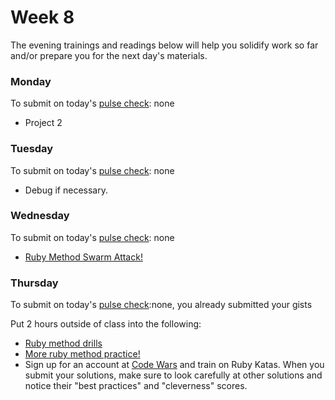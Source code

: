 # Week 8

The evening trainings and readings below will help you solidify work so far and/or prepare you for the next day's materials.

### Monday
To submit on today's [pulse check](https://docs.google.com/forms/d/e/1FAIpQLSe7KpquxAEpvf5gCdfEbt4RIFbmkiTKL8i_-P_9bcvG5zxnQQ/viewform): none

* Project 2

### Tuesday
To submit on today's [pulse check](https://docs.google.com/forms/d/e/1FAIpQLSe7KpquxAEpvf5gCdfEbt4RIFbmkiTKL8i_-P_9bcvG5zxnQQ/viewform): none

* Debug if necessary.

### Wednesday
To submit on today's [pulse check](https://docs.google.com/forms/d/e/1FAIpQLSe7KpquxAEpvf5gCdfEbt4RIFbmkiTKL8i_-P_9bcvG5zxnQQ/viewform): none

* [Ruby Method Swarm Attack!](https://github.com/SF-WDI-LABS/ruby-methods-swarm)

### Thursday
To submit on today's [pulse check](https://docs.google.com/forms/d/e/1FAIpQLSe7KpquxAEpvf5gCdfEbt4RIFbmkiTKL8i_-P_9bcvG5zxnQQ/viewform):none, you already submitted your gists

Put 2 hours outside of class into the following:

* [Ruby method drills](https://github.com/SF-WDI-LABS/ruby-method-drills)
* [More ruby method practice!](https://github.com/SF-WDI-LABS/ruby-methods/blob/master/exercises.md)
* Sign up for an account at [Code Wars](https://www.codewars.com) and train on Ruby Katas. When you submit your solutions, make sure to look carefully at other solutions and notice their "best practices" and "cleverness" scores.

<!--
### Friday/Weekend
To submit on today's [pulse check](https://docs.google.com/forms/d/e/1FAIpQLSe7KpquxAEpvf5gCdfEbt4RIFbmkiTKL8i_-P_9bcvG5zxnQQ/viewform):

### Weekend

1. Work through [Try Ruby](http://tryruby.org/levels/1/challenges/0), an interactive introduction to Ruby. The whole tutorial is very useful, but at least do levels 1-4.  _Note: despite what the site says, this will take longer than 15 minutes! Plan to spend about 1 hour working throug this and taking notes._

2. Take about 30 minutes (total) skimming through the following 3 free books on Ruby. Spend a little time really reading the table of contents (if there is one) and seeing what piques your interest. 

 - http://poignant.guide/book/chapter-1.html
 - http://humblelittlerubybook.com/book/html/index.html
 - http://ruby-doc.com/docs/ProgrammingRuby/
 

> Another great but non-free book is Practical Object Oriented Design (POODR) by Sandi Metz.  For starting out Ruby, you could focus on chapters 1-3.
 
3. Choose at least one of these books to read more of, and spend at least 30 minutes reading it, making notes, and trying things out.  Skip ahead to the topics that interest you most. You can always go back to previous chapters later!
 
5. Use any extra time to go farther with the resources above or check out other resources about Ruby! One possibility is 
[codewars' Ruby language challenges](https://www.codewars.com/?language=ruby).
-->
